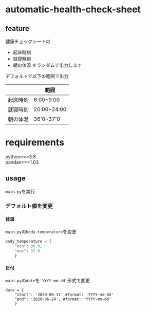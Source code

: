 # automatic-health-check-sheet

## feature

健康チェックシートの
- 起床時刻 
- 就寝時刻
- 朝の体温
をランダムで出力します

デフォルトで以下の範囲で出力

||範囲|
|----|----|
|起床時刻|6:00~9:00|
|就寝時刻|20:00~24:00|
|朝の体温|36'0~37'0|
# requirements
python===3.8  
pandas===1.03

## usage
`main.py`を実行
### デフォルト値を変更
#### 体温
`main.py`の`body-temperature`を変更
```python
body_temperature = {
    "min": 36.0,
    "max": 37.0
    }
```
#### 日付
`main.py`の`date`を`'YYYY-mm-dd'`形式で変更
```
date = {
    "start": '2020-06-11',#format: 'YYYY-mm-dd'
    "end": '2020-06-24', #format: 'YYYY-mm-dd'
    }
```
